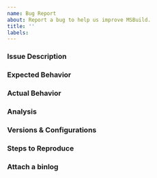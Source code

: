 ```yaml
---
name: Bug Report
about: Report a bug to help us improve MSBuild.
title: ''
labels:
---
```


<!-- This is a template that helps us provide quicker feedback. Please use any relevant sections and delete anything you don't need. -->

### Issue Description
<!--
Please include a clear and concise description of the problem.
-->

### Expected Behavior
<!--
* Include the expected output or behavior.
-->

### Actual Behavior
<!--
* Include the actual output or behavior.
-->

### Analysis
<!--
* If you have an idea where the problem might lie, let us know that here.
* Please include any pointers to code, relevant changes, or related issues you know of.
* If you don't know, you can delete this section.
-->

### Versions & Configurations
<!--
* In a visual studio developer command prompt, run `msbuild -version` and paste the output here.
* If applicable, version of the tool that invokes MSBuild (Visual Studio, dotnet CLI, etc):

Post any other relevant configuration settings here.
* OS, architecture, etc.
-->

### Steps to Reproduce
<!--
Include as much of the following if possible:

* A minimal sample project that reproduces the issue.
* Your zipped project.
* IDE / CLI steps to create the project and reproduce the behaviour.
* Your command line invocation
-->

### Attach a binlog
<!--
To help us figure out and fix the issue sooner, please include a binlog.
* Follow the link for details on sharing binary logs: https://github.com/microsoft/msbuild/blob/master/documentation/wiki/Providing-Binary-Logs.md
* Follow this link for more information on binary logs: https://github.com/microsoft/msbuild/blob/master/documentation/wiki/Binary-Log.md

Otherwise, you can delete this section.
-->